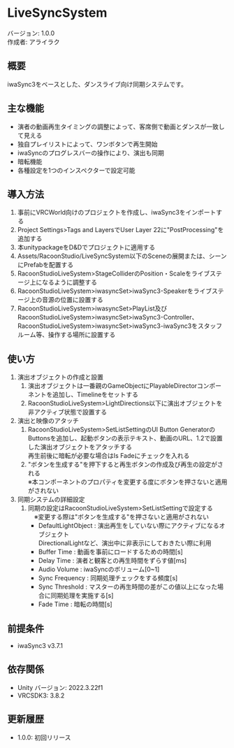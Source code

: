 # LiveSyncSystem

バージョン: 1.0.0  
作成者: アライラク

## 概要
iwaSync3をベースとした、ダンスライブ向け同期システムです。

## 主な機能
- 演者の動画再生タイミングの調整によって、客席側で動画とダンスが一致して見える
- 独自プレイリストによって、ワンボタンで再生開始
- iwaSyncのプログレスバーの操作により、演出も同期
- 暗転機能
- 各種設定を1つのインスペクターで設定可能

## 導入方法
1. 事前にVRCWorld向けのプロジェクトを作成し、iwaSync3をインポートする
2. Project Settings>Tags and LayersでUser Layer 22に"PostProcessing"を追加する
3. 本unitypackageをD&Dでプロジェクトに適用する
4. Assets/RacoonStudio/LiveSyncSystem以下のSceneの展開または、シーンにPrefabを配置する
5. RacoonStudioLiveSystem>StageColliderのPosition・Scaleをライブステージ上になるように調整する
6. RacoonStudioLiveSystem>iwasyncSet>iwaSync3-Speakerをライブステージ上の音源の位置に設置する
7. RacoonStudioLiveSystem>iwasyncSet>PlayList及びRacoonStudioLiveSystem>iwasyncSet>iwaSync3-Controller、RacoonStudioLiveSystem>iwasyncSet>iwaSync3-iwaSync3をスタッフルーム等、操作する場所に設置する

## 使い方
1. 演出オブジェクトの作成と設置
   1. 演出オブジェクトは一番親のGameObjectにPlayableDirectorコンポーネントを追加し、Timelineをセットする
   2. RacoonStudioLiveSystem>LightDirections以下に演出オブジェクトを非アクティブ状態で設置する
2. 演出と映像のアタッチ
   1. RacoonStudioLiveSystem>SetListSettingのUI Button GeneratorのButtonsを追加し、起動ボタンの表示テキスト、動画のURL、1.2で設置した演出オブジェクトをアタッチする\
    再生前後に暗転が必要な場合はIs Fadeにチェックを入れる
   2. "ボタンを生成する"を押下すると再生ボタンの作成及び再生の設定がされる\
    ※本コンポーネントのプロパティを変更する度にボタンを押さないと適用がされない
3. 同期システムの詳細設定
   1. 同期の設定はRacoonStudioLiveSystem>SetListSettingで設定する\
   　※変更する際は"ボタンを生成する"を押さないと適用がされない
      - DefaultLightObject : 演出再生をしていない際にアクティブになるオブジェクト\
      DirectionalLightなど、演出中に非表示にしておきたい際に利用
      - Buffer Time : 動画を事前にロードするための時間[s]
      - Delay Time : 演者と観客との再生時間をずらす値[ms]
      - Audio Volume : iwaSyncのボリューム[0~1]
      - Sync Frequency : 同期処理チェックをする頻度[s]
      - Sync Threshold : マスターの再生時間の差がこの値以上になった場合に同期処理を実施する[s]
      - Fade Time : 暗転の時間[s]


## 前提条件
- iwaSync3 v3.7.1

## 依存関係
- Unity バージョン: 2022.3.22f1
- VRCSDK3: 3.8.2

## 更新履歴
- 1.0.0: 初回リリース
